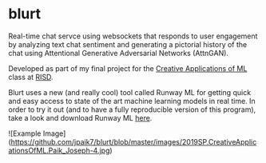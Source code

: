 # blurt
Real-time chat servce using websockets that responds to user engagement by analyzing text chat sentiment and generating a pictorial history of the chat using Attentional Generative Adversarial Networks (AttnGAN). 

Developed as part of my final project for the [Creative Applications of ML](http://courses.channel.studio/spring2019machinelearning/) class at [RISD](https://www.risd.edu/). 

Blurt uses a new (and really cool) tool called Runway ML for getting quick and easy access to state of the art machine learning models in real time. In order to try it out (and to have a fully reproducible version of this program), take a look and download Runway ML [here](https://runwayml.com/).

![Example Image] (https://github.com/jpaik7/blurt/blob/master/images/2019SP.CreativeApplicationsOfML.Paik_Joseph-4.jpg)


